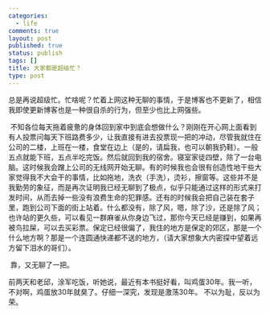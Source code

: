 ```yaml
--- 
categories: 
  - life
comments: true
layout: post
published: true
status: publish
tags: []
title: 大家都是超级忙？
type: post
---
```

<div id="msgcns!3725CC0EE38B1F6!2173" class="bvMsg">总是再说超级忙。忙啥呢？忙着上网这种无聊的事情，于是博客也不更新了，相信我即使更新博客也是一种很自杀的行为，但至少也比上网强些。

 不知各位每天拖着疲惫的身体回到家中到底会想做什么？刚刚在开心网上面看到有人投票问每天下班路费多少，让我直接有进去投票现一把的冲动，尽管我就住在公司的二楼，上班在一楼，食堂在边上（是的，请扁我，也可以朝我扔鞋）。一般五点就能下班，五点半吃完饭。然后就回到我的宿舍。寝室家徒四壁，除了一台电脑。这时候我会蹭上公司的无线网开始无聊。有的时候我也会很有创造性地干些大家觉得我不大会干的事情，比如拖地，洗衣（手洗），烫衫，擦窗等。这些并不是我勤劳的象征，而是再次证明我已经无聊到了极点，似乎只能通过这样的形式来打发时间，从而去掉一些没有浪费生命的犯罪感。还有的时候我会把自己装在套子里，跑到公司下面的街上站着。什么都没有，除了风，嗯，除了沙，还是除了风；也许站的更久些，可以看见一群麻雀从你身边飞过，那你今天已经是赚到，如果再被鸟拉屎，可以去买彩票。保定已经很偏了，我住的地方是保定的郊区，那是一个什么地方啊？那是一个连圆通快递都不送的地方，（请大家想象大内密探中望着远方留下泪水的哥们）。

 靠，又无聊了一把。
 
<a href="http://linpx.files.wordpress.com/2008/12/screenshot163.jpg?w=284" target="_blank" rel="WLPP;url=http://linpx.files.wordpress.com/2008/12/screenshot163.jpg?w=284"><img src="http://linpx.files.wordpress.com/2008/12/screenshot163.jpg?w=284" alt=""></a>

前两天和老邱，涂军吃饭，听她说，最近有本书挺好看，叫鸡蛋30年。我一听，不对啊，鸡蛋放30年就臭了。仔细一深究，发现是激荡30年。  不以为耻，反以为荣。</div>
